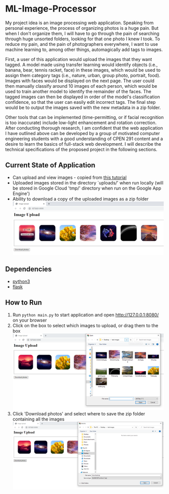 # ML-Image-Processor

My project idea is an image processing web application. Speaking from personal experience, the process of organizing photos is a huge pain. But when I don't organize them, I will have to go through the pain of searching through huge unsorted folders, looking for that one photo I knew I took. To reduce my pain, and the pain of photographers everywhere, I want to use machine learning to, among other things, automagically add tags to images.

First, a user of this application would upload the images that they want tagged. A model made using transfer learning would identify objects (i.e., banana, bear, tennis racket, face) in these images, which would be used to assign them category tags (i.e., nature, urban, group photo, portrait, food). Images with faces would be displayed on the next page. The user could then manually classify around 10 images of each person, which would be used to train another model to identify the remainder of the faces. The tagged images can then be displayed in order of the model's classification confidence, so that the user can easily edit incorrect tags. The final step would be to output the images saved with the new metadata in a zip folder.

Other tools that can be implemented (time-permitting, or if facial recognition is too inaccurate) include low-light enhancement and rotation correction. After conducting thorough research, I am confident that the web application I have outlined above can be developed by a group of motivated computer engineering students with a good understanding of CPEN 291 content and a desire to learn the basics of full-stack web development. I will describe the technical specifications of the proposed project in the following sections.

## Current State of Application

- Can upload and view images - copied from [this tutorial](https://blog.miguelgrinberg.com/post/handling-file-uploads-with-flask)
- Uploaded images stored in the directory `uploads/' when run locally (will be stored in Google Cloud 'tmp/' directory when run on the Google App Engine')
- Ability to download a copy of the uploaded images as a zip folder
![Application Screenshot](/Images/Application%20Screenshot%20(Home).png)

## Dependencies

- [python3](https://www.python.org/download/releases/3.0/)
- [flask](https://flask.palletsprojects.com/en/1.1.x/installation/)

## How to Run

1. Run `python main.py` to start application and open http://127.0.0.1:8080/ on your browser
2. Click on the box to select which images to upload, or drag them to the box
![Upload Images](/Images/Application%20Screenshot%20(Upload).png)
3. Click 'Download photos' and select where to save the zip folder containing all the images
![Download Images](/Images/Application%20Screenshot%20(Download).png)

